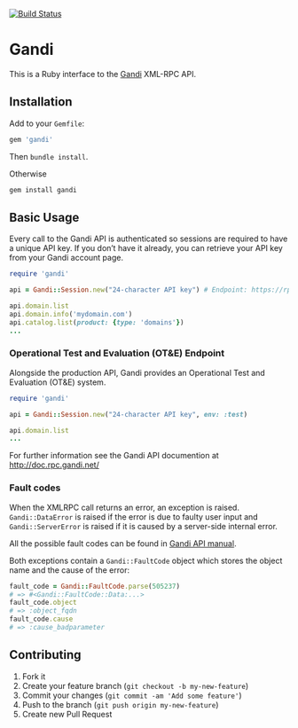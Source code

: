 [![Build Status](https://travis-ci.org/MatthiasWinkelmann/gandi.svg?branch=master)](https://travis-ci.org/MatthiasWinkelmann/gandi)

# Gandi

This is a Ruby interface to the [Gandi](http://gandi.net) XML-RPC API.

## Installation

Add to your `Gemfile`:

```ruby
gem 'gandi'
```

Then `bundle install`.

Otherwise

```bash
gem install gandi
```

## Basic Usage

Every call to the Gandi API is authenticated so sessions are required to have a unique API key. If you don’t have it already, you can retrieve your API key from your Gandi account page.

```ruby
require 'gandi'

api = Gandi::Session.new("24-character API key") # Endpoint: https://rpc.gandi.net/xmlrpc/

api.domain.list
api.domain.info('mydomain.com')
api.catalog.list(product: {type: 'domains'})
...
```

### Operational Test and Evaluation (OT&E) Endpoint

Alongside the production API, Gandi provides an Operational Test and Evaluation (OT&E) system.

```ruby
require 'gandi'

api = Gandi::Session.new("24-character API key", env: :test)

api.domain.list
...
```

For further information see the Gandi API documention at http://doc.rpc.gandi.net/

### Fault codes

When the XMLRPC call returns an error, an exception is raised.
`Gandi::DataError` is raised if the error is due to faulty user input and `Gandi::ServerError` is raised if it is caused by a server-side internal error.

All the possible fault codes can be found in [Gandi API manual](http://doc.rpc.gandi.net/errors/fault_codes.html).

Both exceptions contain a `Gandi::FaultCode` object which stores the object name and the cause of the error:
```ruby
fault_code = Gandi::FaultCode.parse(505237)
# => #<Gandi::FaultCode::Data:...>
fault_code.object
# => :object_fqdn
fault_code.cause
# => :cause_badparameter
```

## Contributing

1. Fork it
2. Create your feature branch (`git checkout -b my-new-feature`)
3. Commit your changes (`git commit -am 'Add some feature'`)
4. Push to the branch (`git push origin my-new-feature`)
5. Create new Pull Request

